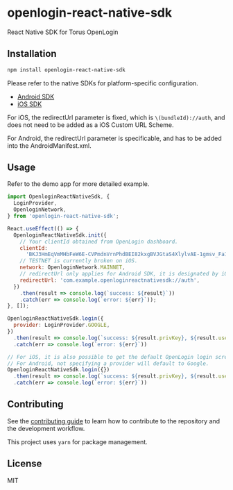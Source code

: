 # openlogin-react-native-sdk

React Native SDK for Torus OpenLogin

## Installation

```sh
npm install openlogin-react-native-sdk
```

Please refer to the native SDKs for platform-specific configuration.

- [Android SDK](https://github.com/torusresearch/openlogin-android-sdk)
- [iOS SDK](https://github.com/torusresearch/openlogin-swift-sdk)

For iOS, the redirectUrl parameter is fixed, which is `\(bundleId)://auth`, and does not need to be added as a iOS Custom URL Scheme.

For Android, the redirectUrl parameter is specificable, and has to be added into the AndroidManifest.xml.

## Usage

Refer to the demo app for more detailed example.

```js
import OpenloginReactNativeSdk, {
  LoginProvider,
  OpenloginNetwork,
} from 'openlogin-react-native-sdk';

React.useEffect(() => {
  OpenloginReactNativeSdk.init({
    // Your clientId obtained from OpenLogin dashboard.
    clientId:
      'BKJ3HmEqVmMHbFeW6E-CVPmdnVrnPhdBEI82kxgBVJGtaS4XlylvAE-1gmsv_Fa1CDj-xIhvTf3Kgd6mTn8nJtw',
    // TESTNET is currently broken on iOS.
    network: OpenloginNetwork.MAINNET,
    // redirectUrl only applies for Android SDK, it is designated by iOS SDK in iOS, which is \(bundleId)://auth
    redirectUrl: 'com.example.openloginreactnativesdk://auth',
  })
    .then(result => console.log(`success: ${result}`))
    .catch(err => console.log(`error: ${err}`));
}, []);

OpenloginReactNativeSdk.login({
  provider: LoginProvider.GOOGLE,
})
  .then(result => console.log(`success: ${result.privKey}, ${result.userInfo}`))
  .catch(err => console.log(`error: ${err}`))

// For iOS, it is also possible to get the default OpenLogin login screen, which let users to choose their own providers, by not specifying a provider.
// For Android, not specifying a provider will default to Google.
OpenloginReactNativeSdk.login({})
  .then(result => console.log(`success: ${result.privKey}, ${result.userInfo}`))
  .catch(err => console.log(`error: ${err}`))
```

## Contributing

See the [contributing guide](CONTRIBUTING.md) to learn how to contribute to the repository and the development workflow.

This project uses `yarn` for package management.

## License

MIT
